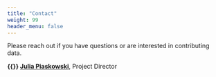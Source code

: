 ```yaml
---
title: "Contact"
weight: 99
header_menu: false
---
```


Please reach out if you have questions or are interested in contributing data. 

**{{<icon class="fa fa-paper-plane">}}&nbsp;[Julia Piaskowski](mailto:jpiaskowski@uidaho.edu)**, Project Director 

